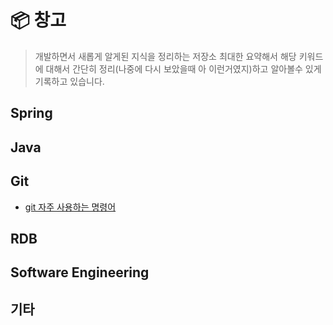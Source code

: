 # 📦 창고

> 개발하면서 새롭게 알게된 지식을 정리하는 저장소
> 최대한 요약해서 해당 키워드에 대해서 간단히 정리(나중에 다시 보았을때 아 이런거였지)하고 알아볼수 있게 기록하고 있습니다.
  
<h2>Spring</h2>


<h2>Java</h2>

<h2>Git</h2>

* [git 자주 사용하는 명령어](https://github.com/amazon7737/dev-container/blob/main/Git/git-tips.md)

<h2>RDB</h2>

<h2>Software Engineering </h2>


<h2>기타</h2>
  


